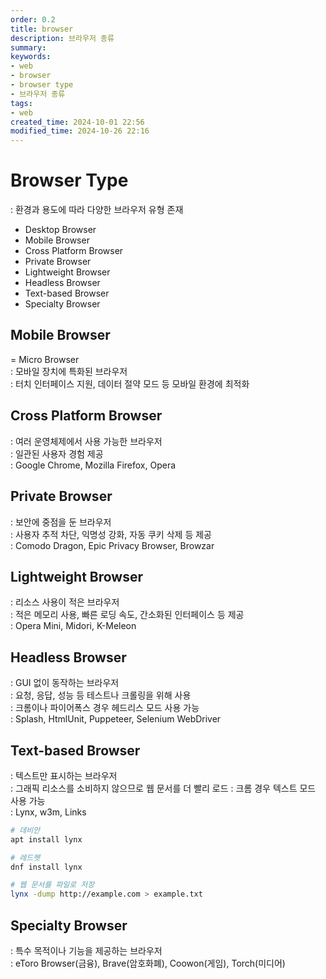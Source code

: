 ```yaml
---
order: 0.2
title: browser
description: 브라우저 종류
summary:
keywords:
- web
- browser
- browser type
- 브라우저 종류
tags:
- web
created_time: 2024-10-01 22:56
modified_time: 2024-10-26 22:16
---
```


# Browser Type
: 환경과 용도에 따라 다양한 브라우저 유형 존재

- Desktop Browser 
- Mobile Browser
- Cross Platform Browser
- Private Browser
- Lightweight Browser
- Headless Browser
- Text-based Browser
- Specialty Browser



## Mobile Browser
= Micro Browser  
: 모바일 장치에 특화된 브라우저  
: 터치 인터페이스 지원, 데이터 절약 모드 등 모바일 환경에 최적화  


## Cross Platform Browser
: 여러 운영체제에서 사용 가능한 브라우저  
: 일관된 사용자 경험 제공  
: Google Chrome, Mozilla Firefox, Opera  


## Private Browser
: 보안에 중점을 둔 브라우저  
: 사용자 추적 차단, 익명성 강화, 자동 쿠키 삭제 등 제공  
: Comodo Dragon, Epic Privacy Browser, Browzar  


## Lightweight Browser
: 리소스 사용이 적은 브라우저  
: 적은 메모리 사용, 빠른 로딩 속도, 간소화된 인터페이스 등 제공  
: Opera Mini, Midori, K-Meleon  


## Headless Browser
: GUI 없이 동작하는 브라우저  
: 요청, 응답, 성능 등 테스트나 크롤링을 위해 사용  
: 크롬이나 파이어폭스 경우 헤드리스 모드 사용 가능  
: Splash, HtmlUnit, Puppeteer, Selenium WebDriver


## Text-based Browser
: 텍스트만 표시하는 브라우저  
: 그래픽 리소스를 소비하지 않으므로 웹 문서를 더 빨리 로드 
: 크롬 경우 텍스트 모드 사용 가능  
: Lynx, w3m, Links

```bash
# 데비안 
apt install lynx

# 레드헷
dnf install lynx

# 웹 문서를 파일로 저장
lynx -dump http://example.com > example.txt
```


## Specialty Browser
: 특수 목적이나 기능을 제공하는 브라우저  
: eToro Browser(금융), Brave(암호화폐), Coowon(게임), Torch(미디어)
